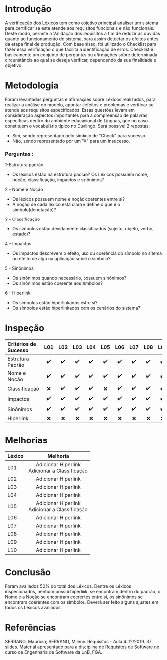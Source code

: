 # Introdução

A verificação dos Léxicos tem como objetivo principal analisar um sistema para certificar se este atende aos requisitos funcionais e não funcionais. Deste modo, permite a Validação dos requisitos a fim de reduzir as dúvidas quanto ao funcionamento do sistema, para assim detectar os efeitos antes da etapa final de produção. 
Com base nisso, foi utilizado o Checklist para fazer essa verificação o que facilita a identificação de erros. 
Checklist é básicamente um conjunto de perguntas ou afirmações sobre determinada circunstância ao qual se deseja verificar, dependendo da sua finalidade e objetivo.

# Metodologia

Foram levantadas perguntas e afirmações sobre Léxicos realizados, para realizar a análise do modelo, apontar defeitos e problemas e verificar se atende aos requisitos específicados. Essas questões levam em consideração aspectos importantes para a compreensão de palavras especifícas dentro do ambiente educacional de Línguas, que no caso constituem o vocabulário típico no Duolingo. Será possível 2 repostas: 
* Sim, sendo representado pelo símbolo de "Check" para sucesso
* Não, sendo representado por um "X" para um insucesso.

### Perguntas :

1-Estrutura padrão
* Os léxicos estão na estrutura padrão? Os Léxicos possuem nome, noção, classificação, impactos e sinônimos?

2 - Nome e Noção
* Os léxicos possuem nome e noção coerentes entre si?
* A noção de cada léxico está clara e define o que é o simbolo(denotação)?

3 - Classificação
* Os símbolos estão devidamente classificados (sujeito, objeto, verbo, estado)?

4 - Impactos
* Os impactos descrevem o efeito, uso ou coerência do símbolo no sitema ou efeito de algo na aplicação sobre o símbolo?

5 - Sinônimos
* Os sinônimos quando necessário, possuem sinônimos?
* Os sinônimos estão coerente aos símbolos?

6 - Hiperlink
* Os símbolos estão hiperlinkados estre si?
* Os símbolos estão hiperlinkados com os cenários do sistema?

# Inspeção

| Critérios de Sucesso | L01 | L02 | L03 | L04 | L05 | L06 | L07 | L08 | L09 | L10 |
|:---|:---:|:---:|:---:|:---:|:---:|:---:|:---:|:---:|:---:|:---:|
| Estrutura Padrão | :heavy_check_mark: | :heavy_check_mark: | :heavy_check_mark: | :heavy_check_mark: | :heavy_check_mark: | :heavy_check_mark: | :heavy_check_mark: | :heavy_check_mark: | :heavy_check_mark: | :heavy_check_mark: |
| Nome e Noção | :heavy_check_mark: | :heavy_check_mark: | :heavy_check_mark: | :heavy_check_mark: | :heavy_check_mark: | :heavy_check_mark: | :heavy_check_mark: | :heavy_check_mark: | :heavy_check_mark: | :heavy_check_mark: |
| Classificação | :x: | :heavy_check_mark: | :heavy_check_mark: | :heavy_check_mark:| :x: | :heavy_check_mark: | :heavy_check_mark: | :heavy_check_mark: | :heavy_check_mark: | :heavy_check_mark: |
| Impactos | :heavy_check_mark: | :heavy_check_mark: | :heavy_check_mark: | :heavy_check_mark: | :heavy_check_mark: | :heavy_check_mark: | :heavy_check_mark: | :heavy_check_mark: | :heavy_check_mark: | :heavy_check_mark: |
| Sinônimos | :heavy_check_mark: | :heavy_check_mark: | :heavy_check_mark: | :heavy_check_mark: | :heavy_check_mark: | :heavy_check_mark: | :heavy_check_mark: | :heavy_check_mark: | :heavy_check_mark: | :heavy_check_mark: |
| Hiperlink | :x: | :x: | :x: | :x: | :x: | :x: | :x: | :x: | :x: | :x: |

# Melhorias

| Léxico | Melhoria |
|:---|:---:|
| L01 | Adicionar Hiperlink</br> Adicionar a Classificação</br>|
| L02 | Adicionar Hiperlink</br>|
| L03 | Adicionar Hiperlink</br>|
| L04 | Adicionar Hiperlink</br>|
| L05 | Adicionar Hiperlink</br> Adicionar a Classificação</br>|
| L06 | Adicionar Hiperlink</br>|
| L07 | Adicionar Hiperlink</br>|
| L08 | Adicionar Hiperlink</br>|
| L09 | Adicionar Hiperlink</br>|
| L10 | Adicionar Hiperlink</br>|


# Conclusão

Foram avaliados 50% do total dos Léxicos. Dentre os Léxicos inspecionados, nenhum possui hiperlink, se encontram dentro do padrão, o Nome e a Noção se encontram coerentes entre si, os sinônimos se encontram coerentes com os símbolos. Deverá ser feito alguns ajustes em todos os Léxicos avaliados.

# Referências

SERRANO, Maurício; SERRANO, Milene. Requisitos - Aula 4. 1º/2019. 37 slides. Material apresentado para a disciplina de Requisitos de Software no curso de Engenharia de Software da UnB, FGA.